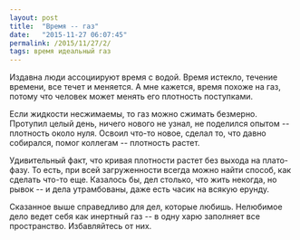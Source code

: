 ```yaml
---
layout: post
title:  "Время -- газ"
date:   "2015-11-27 06:07:45"
permalink: /2015/11/27/2/
tags: время идеальный газ
---
```

Издавна люди ассоциируют время с водой. Время истекло, течение
времени, все течет и меняется. А мне кажется, время похоже на газ,
потому что человек может менять его плотность поступками.

Если жидкости несжимаемы, то газ можно сжимать безмерно. Протупил
целый день, ничего нового не узнал, не поделился опытом -- плотность
около нуля. Освоил что-то новое, сделал то, что давно собирался, помог
коллегам -- плотность растет.

Удивительный факт, что кривая плотности растет без выхода на
плато-фазу. То есть, при всей загруженности всегда можно найти способ,
как сделать что-то еще. Казалось бы, дел столько, что жить некогда, но
рывок -- и дела утрамбованы, даже есть часик на всякую ерунду.

Сказанное выше справедливо для дел, которые любишь. Нелюбимое дело
ведет себя как инертный газ -- в одну харю заполняет все
пространство. Избавляйтесь от них.
